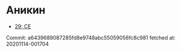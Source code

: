 # Аникин
- [29: CE](29.md)

Commit: a6439689087285fd8e9748abc55059056fc8c981
 fetched at: 20201114-001704
